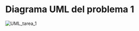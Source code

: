 # Diagrama UML del problema 1

![UML_tarea_1](https://github.com/andherrera/tarea_patrones/assets/63483248/e031d3cc-38a6-43ca-8ef7-50f5661f2fda)
